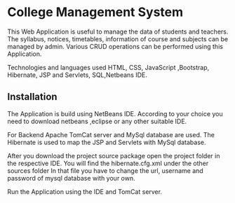 
# College Management System

This Web Application is useful to manage the data of students and teachers. The syllabus, notices, timetables, information of course and subjects can be managed by admin. Various CRUD operations can be performed using this Application.

Technologies and languages used HTML, CSS, JavaScript ,Bootstrap, Hibernate, JSP
and Servlets, SQL,Netbeans IDE.


## Installation

The Application is build using NetBeans IDE. According to your choice you need to download netbeans ,eclipse or any other suitable IDE.

For Backend Apache TomCat server and MySql database are used.
The Hibernate is used to map the JSP and Servlets with MySql database. 

After you download the project source package open the project folder in the respective IDE. You will find the hibernate.cfg.xml under the other sources folder In that file you have to change the url, username and password of mysql database with your own.

Run the Application using the IDE and TomCat server.

    
